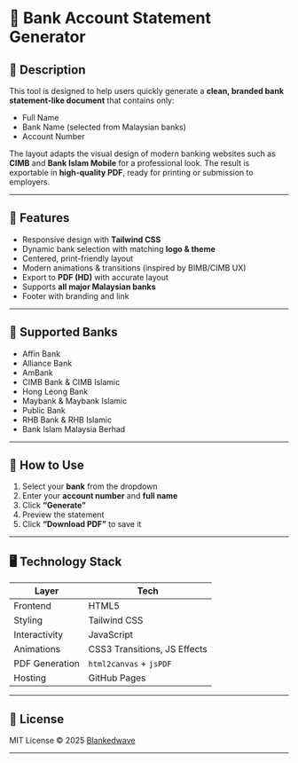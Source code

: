# 💼 Bank Account Statement Generator

## 📝 Description

This tool is designed to help users quickly generate a **clean, branded bank statement-like document** that contains only:
- Full Name
- Bank Name (selected from Malaysian banks)
- Account Number

The layout adapts the visual design of modern banking websites such as **CIMB** and **Bank Islam Mobile** for a professional look. The result is exportable in **high-quality PDF**, ready for printing or submission to employers.

---

## 🚀 Features

- Responsive design with **Tailwind CSS**
- Dynamic bank selection with matching **logo & theme**
- Centered, print-friendly layout
- Modern animations & transitions (inspired by BIMB/CIMB UX)
- Export to **PDF (HD)** with accurate layout
- Supports **all major Malaysian banks**
- Footer with branding and link

---

## 🏦 Supported Banks

- Affin Bank  
- Alliance Bank  
- AmBank  
- CIMB Bank & CIMB Islamic  
- Hong Leong Bank  
- Maybank & Maybank Islamic  
- Public Bank  
- RHB Bank & RHB Islamic  
- Bank Islam Malaysia Berhad

---

## 🧪 How to Use

1. Select your **bank** from the dropdown
2. Enter your **account number** and **full name**
3. Click **“Generate”**
4. Preview the statement
5. Click **“Download PDF”** to save it

---

## 🖥️ Technology Stack

| Layer | Tech |
|-------|------|
| Frontend | HTML5 |
| Styling | Tailwind CSS |
| Interactivity | JavaScript |
| Animations | CSS3 Transitions, JS Effects |
| PDF Generation | `html2canvas` + `jsPDF` |
| Hosting | GitHub Pages |

---

## 📄 License

MIT License © 2025 [Blankedwave](https://github.com/BlankedWave)

---
